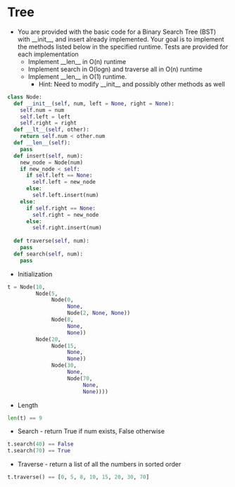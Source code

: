 # Tree

* You are provided with the basic code for a Binary Search Tree (BST) with \_\_init\_\_, and insert already implemented. Your goal is to implement the methods listed below in the specified runtime. Tests are provided for each implementation 
  * Implement \_\_len\_\_ in O(n) runtime
  * Implement search in O(logn) and traverse all in O(n) runtime
  * Implement \_\_len\_\_ in O(1) runtime.
    * Hint: Need to modify \_\_init\_\_ and possibly other methods as well

```Python
class Node:
  def __init__(self, num, left = None, right = None):
    self.num = num
    self.left = left
    self.right = right
  def __lt__(self, other):
    return self.num < other.num
  def __len__(self):
    pass
  def insert(self, num):
    new_node = Node(num)
    if new_node < self:
      if self.left == None:
        self.left = new_node
      else:
        self.left.insert(num)
    else:
      if self.right == None:
        self.right = new_node
      else:
        self.right.insert(num)
        
  def traverse(self, num):
    pass
  def search(self, num):
    pass
```

* Initialization
```Python
t = Node(10,
         Node(5,
              Node(0,
                   None,
                   Node(2, None, None))
              Node(8,
                   None,
                   None))
         Node(20,
              Node(15,
                   None,
                   None))
              Node(30,
                   None,
                   Node(70,
                        None,
                        None))))              

```

* Length
```Python
len(t) == 9
```

* Search - return True if num exists, False otherwise
```Python
t.search(40) == False
t.search(70) == True
```

* Traverse - return a list of all the numbers in sorted order
```Python
t.traverse() == [0, 5, 8, 10, 15, 20, 30, 70]
```


